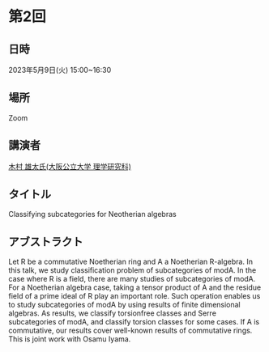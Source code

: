 <script type="text/x-mathjax-config">MathJax.Hub.Config({tex2jax:{inlineMath:[['\$','\$'],['\\(','\\)']],processEscapes:true},CommonHTML: {matchFontHeight:false}});</script>
<script type="text/javascript" async src="https://cdnjs.cloudflare.com/ajax/libs/mathjax/2.7.1/MathJax.js?config=TeX-MML-AM_CHTML"></script>

# 第2回
## 日時
2023年5月9日(火) 15:00~16:30
## 場所
Zoom
## 講演者
[木村 雄太氏(大阪公立大学 理学研究科)](https://sites.google.com/view/yutakimu-math/)
## タイトル
Classifying subcategories for Neotherian algebras
## アブストラクト
Let R be a commutative Noetherian ring and A a Noetherian R-algebra. In this talk, we study classification problem of subcategories of modA. In the case where R is a field, there are many studies of subcategories of modA. For a Noetherian algebra case, taking a tensor product of A and the residue field of a prime ideal of R play an important role. Such operation enables us to study subcategories of modA by using results of finite dimensional algebras. As results, we classify torsionfree classes and Serre subcategories of modA, and classify torsion classes for some cases. If A is commutative, our results cover well-known results of commutative rings. This is joint work with Osamu Iyama.
